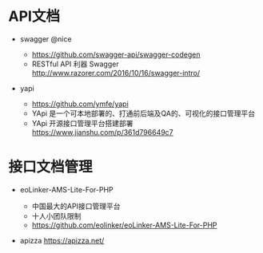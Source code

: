 # API文档

- swagger @nice

  - <https://github.com/swagger-api/swagger-codegen>
  - RESTful API 利器 Swagger <http://www.razorer.com/2016/10/16/swagger-intro/>

- yapi

  - <https://github.com/ymfe/yapi>
  - YApi 是一个可本地部署的、打通前后端及QA的、可视化的接口管理平台
  - YApi 开源接口管理平台搭建部署  https://www.jianshu.com/p/361d796649c7

# 接口文档管理

- eoLinker-AMS-Lite-For-PHP
    - 中国最大的API接口管理平台
    - 十人小团队限制
    - https://github.com/eolinker/eoLinker-AMS-Lite-For-PHP

- apizza https://apizza.net/
